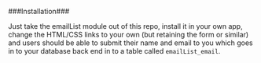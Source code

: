 ###Installation###

Just take the emailList module out of this repo, install it in your own app, change the HTML/CSS links to your own (but retaining the form or similar) and users should be able to submit their name and email to you which goes in to your database back end in to a table called `emailList_email`.
